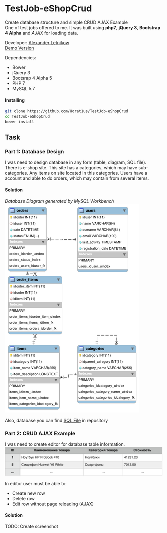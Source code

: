 # TestJob-eShopCrud
Create database structure and simple CRUD AJAX Example  
One of test jobs offered to me.
It was built using **php7**, **jQuery 3**, **Bootstrap 4 Alpha** and *AJAX* for loading data.

Developer: [Alexander Letnikow](mailto:reclamme@gmail.com)  
[Demo Version](http://tj-eshopcrud.horatius.pro/)

Dependencies:
- Bower
- jQuery 3
- Bootsrap 4 Alpha 5
- PHP 7
- MySQL 5.7


#### Installing
```bash
git clone https://github.com/Horat1us/TestJob-eShopCrud
cd TestJob-eShopCrud
bower install
```

## Task
### Part 1: Database Design
I was need to design database in any form (table, diagram, SQL file).  
There is e-shop site. This site has a categories, which may have sub-categories.
Any items on site located in this categories. 
Users have a account and able to do orders, which may contain from several items.
#### Solution

*Database Diagram generated by MySQL Workbench*  
![Database diagram](./screenshots/database-diagram.png "Database Diagram generated by MySQL Workbench")   

Also, database you can find [SQL File](./database.sql) in repository
### Part 2: CRUD AJAX Example
I was need to create editor for database table information.
![Table editor](./screenshots/table-editor.png "Table editor")  

In editor user must be able to:

- Create new row
- Delete row
- Edit row without page reloading (AJAX)

#### Solution
TODO: Create screenshot